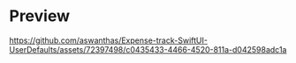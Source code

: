 # Preview



https://github.com/aswanthas/Expense-track-SwiftUI-UserDefaults/assets/72397498/c0435433-4466-4520-811a-d042598adc1a

